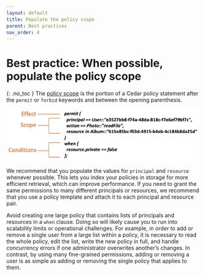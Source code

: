 ```yaml
---
layout: default
title: Populate the policy scope
parent: Best practices
nav_order: 4
---
```


# Best practice: When possible, populate the policy scope
{: .no_toc }
The [policy scope](../overview/terminology.html#policy) is the portion of a Cedar policy statement after the `permit` or `forbid` keywords and between the opening parenthesis.

![\[Illustrates the structure of a Cedar policy, including the scope.\]](images/structure-of-policy.png)

We recommend that you populate the values for `principal` and `resource` whenever possible. This lets you index your policies in storage for more efficient retrieval, which can improve performance. If you need to grant the same permissions to many different principals or resources, we recommend that you use a policy template and attach it to each principal and resource pair.

Avoid creating one large policy that contains lists of principals and resources in a `when` clause. Doing so will likely cause you to run into scalability limits or operational challenges. For example, in order to add or remove a single user from a large list within a policy, it is necessary to read the whole policy, edit the list, write the new policy in full, and handle concurrency errors if one administrator overwrites another’s changes. In contrast, by using many fine-grained permissions, adding or removing a user is as simple as adding or removing the single policy that applies to them.
